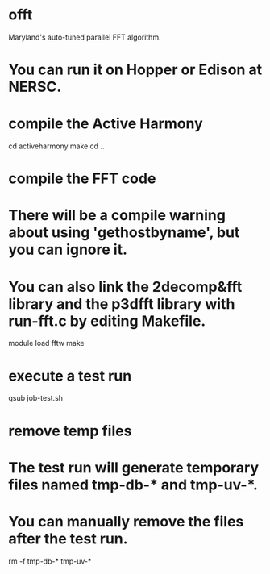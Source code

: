 # offt
Maryland's auto-tuned parallel FFT algorithm.

# You can run it on Hopper or Edison at NERSC.

# compile the Active Harmony
cd activeharmony
make
cd ..

# compile the FFT code
# There will be a compile warning about using 'gethostbyname', but you can ignore it.
# You can also link the 2decomp&fft library and the p3dfft library with run-fft.c by editing Makefile.
module load fftw
make

# execute a test run
qsub job-test.sh

# remove temp files
# The test run will generate temporary files named tmp-db-* and tmp-uv-*.
# You can manually remove the files after the test run.
rm -f tmp-db-* tmp-uv-*
